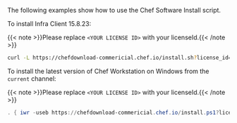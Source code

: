 The following examples show how to use the Chef Software Install script.

To install Infra Client 15.8.23:

{{< note >}}Please replace `<YOUR LICENSE ID>` with your licenseId.{{< /note >}}

```bash
curl -L https://chefdownload-commericial.chef.io/install.sh?license_id=<YOUR LICENSE ID> | sudo bash -s -- -v 15.8.23
```

To install the latest version of Chef Workstation on Windows
from the `current` channel:

{{< note >}}Please replace `<YOUR LICENSE ID>` with your licenseId.{{< /note >}}

```powershell
. { iwr -useb https://chefdownload-commericial.chef.io/install.ps1?license_id=<YOUR LICENSE ID> } | iex; install -channel current -project chef-workstation
```
